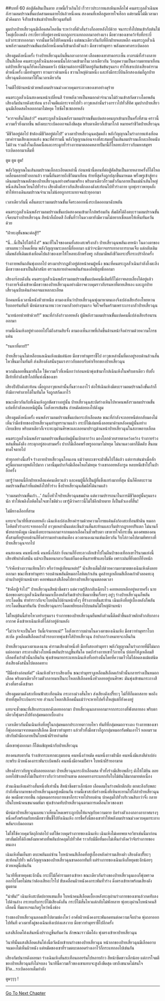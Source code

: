 ##บทที่ 60 ต่อสู้ตัดสินเป็นตาย
ภาพนี้เร็วเกินไป เร็วราวประกายแสงหินเหล็กไฟ คนตระกูลลั่วเฉินพลังรวมลมปราณขั้นแปดสามคนตายไปแล้วหนึ่งคน สองคนที่เหลือสูดหายใจเฮือก แต่ยามนี้ไม่มีเวลามามัวคิดมาก จึงรีบเข้าเข่นฆ่าป๋ายเสี่ยวฉุนทันที

มุมปากป๋ายเสี่ยวฉุนมีเลือดสดไหลซึม ระหว่างที่ตัวสั่นร่างก็ถอยหลังไปด้วย จนกระทั่งไปชนเข้ากับต้นไม้ใหญ่เบื้องหลัง กระบี่ยาวที่อยู่ตรงหน้าอกถูกกระแทกออกมาอย่างแรง มือขวาของเขาคว้าจับที่กระบี่แล้วกระชากออกมา จากนั้นตวัดไปยังคนหนึ่ง แต่ขณะเดียวกันกับที่อีกฝ่ายหลบหลีก คนตระกูลลั่วเฉินพลังรวมลมปราณขั้นแปดอีกหนึ่งคนก็เข้ามาถึงตัวแล้ว มือขวาทำมุทรา พลังมหาศาลระเบิดออก

เสียงตูมดังหนึ่งครั้ง ร่างป๋ายเสี่ยวฉุนบินขึ้นกลางอากาศ เลือดของเขาสาดกระเซ็น อาภรณ์ทั้งร่างกลายเป็นสีเลือด คนตระกูลลั่วเฉินสองคนนั้นไล่กวดเข้ามาในเวลาเดียวกัน วิกฤตความเป็นความตายมาเยือน แต่ป๋ายเสี่ยวฉุนก็ยังคงไม่หมดหวัง ปณิธานต่อการมีชีวิตอยู่อันเข้มข้นรุนแรง ทำให้เขาเปล่งเสียงคำรามต่ำหนึ่งครั้ง เมื่อทำมุทรา ทวนยาวด้ามหนึ่ง ขวานใหญ่ด้ามหนึ่ง และยังมีกระบี่บินอีกสองเล่มก็ถูกป๋ายเสี่ยวฉุนดึงออกมาใช้ในเวลาเดียวกัน

โจมตีไปด้านหน้าด้วยพลังลมปราณม่วงควบคุมกระถางของเขาอย่างดุร้าย

คนตระกูลลั่วเฉินสองคนหน้าเปลี่ยนสี ร่ายพลังเวทเป็นหมอกดำจำนวนไม่ถ้วนเข้าสกัดขวางโดยพลัน เสียงกัมปนาทดังสะท้อน แรงโจมตีแผ่กระจายไปทั่ว อาวุธเหล่านั้นร่วงกราวไปทั่วสี่ทิศ มุมปากป๋ายเสี่ยวฉุนมีเลือดสดไหลออกมาไม่หยุด โซซัดโซเซถอยหลัง

“ควรจบสิ้นได้แล้ว!” คนตระกูลลั่วเฉินพลังรวมลมปราณขั้นแปดสองคนบุกเข้ามาเป็นครั้งที่สาม คราวนี้ความเร็วยิ่งมากขึ้น พลังตบะระเบิดออกจนถึงขีดสุด พริบตาเดียวก็เข้ามาใกล้ หมายคร่าชีวิตป๋ายเสี่ยวฉุน

‘มีชีวิตอยู่ต่อไป ข้าต้องมีชีวิตอยู่ต่อไป!’ ดวงตาป๋ายเสี่ยวฉุนคลุ้มคลั่ง พลังวิญญาณในร่างกายแห้งเหือด เขาคำรามเสียงแหบแห้ง ขณะที่คำรามนี้ พลังวิญญาณอ่อนจางที่สะสมอยู่ในเส้นลมปราณเล็กละเอียดนับไม่ถ้วน รวมถึงในเลือดเนื้อและกระดูกทั่วร่างกายมาตลอดหลายปีมานี้ก็ไหลทะลักราวกับมหาสมุทร ระเบิดออกมาเต็มที่

ตูม ตูม ตูม!

พลังวิญญาณในเส้นลมปราณเล็กละเอียดเหล่านี้ ก่อนหน้านี้ตอนที่ต่อสู้ตัดสินเป็นตายหลายครั้งก็ได้ไหลเคลื่อนคลายตัวออกแล้ว ยามนี้อันตรายถึงชีวิตมาเยือน ท้ายที่สุดจึงถูกปลุกขึ้นมาหมด พรั่งพรูเข้าสู่ทางเดินลมปราณหลักของป๋ายเสี่ยวฉุนอย่างพร้อมเพรียง พริบตาเดียวก็รวมตัวกันกลายเป็นแม่น้ำเส้นใหญ่หนึ่งเส้นไหลเวียนไปทั่วร่าง เสียงตึงตังราวกับเสียงตีกลองดังสะท้อนไปทั่วร่างกาย บุกพุ่งราวพายุคลั่ง ทำให้ทางเดินลมปราณจำนวนไม่น้อยถูกกระแทกจนปะทุออกมา

เวลาเดียวกันนี้ คลื่นตบะรวมลมปราณขั้นเจ็ดระลอกหนึ่งระเบิดออกมาฉับพลัน

คนตระกูลลั่วเฉินพลังรวมลมปราณขั้นแปดสองคนเข้ามาใกล้พร้อมกัน สัมผัสได้ถึงตบะรวมลมปราณขั้นเจ็ดบนร่างป๋ายเสี่ยวฉุน สีหน้าก็เผือดสี ถึงขั้นที่ว่าในดวงตายังมีความไม่อยากเชื่อเผยให้เห็นทันควันด้วย

“ฝ่าทะลุขั้นขณะต่อสู้!!”

“นี่...นี่เป็นไปได้ยังไง!” ขณะที่ในใจของคนทั้งสองสะพรึงกลัว ป๋ายเสี่ยวฉุนพลันเงยหน้า ในดวงตาของเขาเผยแววโหดเหี้ยม พลังวิญญาณระลอกนี้ที่ออกมา แม้ว่าจะมิอาจบรรเทาอาการบาดเจ็บ แต่กลับเติมเต็มพลังที่เดิมแห้งเหือดไปแล้วของเขาให้ไหลทะลักพรั่งพรู กลับมามีพลังชีวิตกระปรี้กระเปร่าอีกครั้ง

ร่างกายพลันถลันพุ่งออกไป ตรงมาปรากฏตัวอยู่ต่อหน้าคนผู้หนึ่ง ขณะที่คนตระกูลลั่วเฉินกำลังอึ้งตะลึง มือขวาของเขาเป็นสีดำสนิท ตรวนสลายลำคอพลันสำแดงอิทธิฤทธิ์ออกมา

เสียงกร๊อบดังลั่น คนตระกูลลั่วเฉินพลังรวมลมปราณขั้นแปดคนนี้เดิมทีก็ไม่อาจหลบเลี่ยงได้อยู่แล้ว ร่างกายจึงดิ่งเข้าหามือขวาของป๋ายเสี่ยวฉุนอย่างมิอาจควบคุมราวกับรนหาที่ตายเสียเอง และถูกป๋ายเสี่ยวฉุนบีบเค้นลำคอจนแหลกละเอียด

อีกคนหนึ่งเวลานี้หนังหัวชาหนึบ ตามองเห็นว่าป๋ายเสี่ยวฉุนพุ่งมาหาตนเองจึงเปล่งเสียงร้องโหยหวน รีบถอยร่นทันที นัยน์ตาเขาฉายแววหวาดกลัวอย่างรุนแรง จิตใจครั่นคร้ามเพราะเกรงกลัวป๋ายเสี่ยวฉุน

“นายน้อยช่วยข้าด้วย!!” ขณะที่กำลังก้าวถอยหลัง ผู้มีพลังรวมลมปราณขั้นแปดคนนี้เปล่งเสียงร้อนรนออกมา

ยามนี้เฉินเหิงอยู่ห่างออกไปไม่ถึงสามสิบจั้ง ตามองเห็นภาพที่เกิดขึ้นด้านหน้าจึงคำรามด้วยความโกรธแค้น

“รนหาที่ตาย!!”

ป๋ายเสี่ยวฉุนไม่เหลือบแลเฉินเหิงแม้แต่น้อย มือขวาทำมุทราชี้ไป อาวุธเหล่านั้นที่ตกอยู่รอบด้านล้วนสั่นไหวขึ้นมาในทันที ส่งเสียงดังสนั่นรุนแรงราวกับตอบรับคำเรียกของป๋ายเสี่ยวฉุน

พวกมันลอยขึ้นมาทันใด ใช้ความเร็วที่เหนือกว่าก่อนหน้าพุ่งเข้ามาใกล้เฉินเหิงในพริบตาเดียว ยับยั้งฝีเท้าที่กำลังเข้าใกล้ที่แห่งนี้ของเขา

เสียงปึงปังดังสะท้อน เมื่อถูกอาวุธเหล่านั้นกั้นขวางเอาไว้ ต่อให้เฉินเหิงมีตบะรวมลมปราณถึงขั้นเก้าก็ยังมิอาจทำลายได้ในทันใด จึงถูกสกัดเอาไว้

ขณะเดียวกันกับที่เฉินเหิงถูกขัดขวางอยู่นั้น ป๋ายเสี่ยวฉุนสะบัดร่างเหินไปหาคนพลังรวมลมปราณขั้นแปดที่กำลังหลบหนีผู้นั้น ไอสังหารเข้มข้น กำหมัดต่อยลงไปดังตูม

เสียงตูมดังหนึ่งครั้ง คนพลังรวมลมปราณขั้นแปดกระอักเลือดสด ขณะที่กำลังจะถอยหนีต่อกลับมองไม่เห็นว่ามือซ้ายของป๋ายเสี่ยวฉุนทำมุทรานานแล้ว กระบี่ไม้เล่มหนึ่งลอยมาด้านหลังคนผู้นั้นอย่างเงียบเชียบ พริบตาเดียวก็เจาะทะลุผ่านศีรษะและลอยมาปราฏด้านหน้าป๋ายเสี่ยวฉุนในสภาพอาบเลือด

คนตระกูลลั่วเฉินพลังรวมลมปราณขั้นแปดผู้นั้นเบิกตากว้าง มองโลกด้วยสายตาเคว้งคว้าง ร่างกายร่วงหล่นพื้นดังตึง กระตุกอยู่สองสามครั้ง ปากก็มีเลือดพรั่งพรูออกมาไม่หยุด ไม่นานดวงตาก็มืดดับ สิ้นลมขาดใจตายไป

ทำทุกอย่างนี้เสร็จ ร่างกายป๋ายเสี่ยวฉุนโอนเอน แม้ว่าตบะเขาจะฝ่าขั้นไปได้แล้ว แต่การเข่นฆ่าเมื่อสักครู่นี้เผาผลาญพลังไปมาก เวลานี้มุมปากจึงมีเลือดไหลไม่หยุด ร่างเขาถอยหลังกรูด หลบหนีเข้าไปในป่าอีกครั้ง

เขารู้ว่าตอนนี้อีกฝ่ายเหลือแค่คนเดียวแล้ว และคนผู้นี้ก็เป็นผู้ที่แข็งแกร่งมากที่สุด นั่นก็คือตบะรวมลมปราณขั้นเก้าที่แผ่พลังไปทั่วร่าง ซึ่งป๋ายเสี่ยวฉุนสัมผัสได้นานแล้ว

‘รวมลมปราณขั้นเก้า...’ ก้นบึ้งหัวใจป๋ายเสี่ยวฉุนขมฝาด แต่ความปรารถนาในการมีชีวิตอยู่นั้นรุนแรงนัก ทำให้เพลิงโลหิตในใจเขาโชติช่วง เขารู้ดีว่าคราวนี้ไม่ใช่อีกฝ่ายตาย ก็เป็นตัวเองที่สิ้น!

ไม่มีทางเลือกที่สาม

แทบจะวินาทีที่เขาถอยหลัง เฉินเหิงเปล่งเสียงคำรามด้วยความโกรธแค้นดังก้องสะเทือนฟ้าดิน หมอกโลหิตทั่วร่างกระจายออกไป อาวุธเหล่านั้นแต่ละชิ้นล้วนสั่นสะท้านและเริ่มปรากฏรอยปริแตก ไม่นานก็พังทลายดังตูม เฉินเหิงทะยานออกมาจากหมอกเลือดในชั่วพริบตา เขาหายใจถี่กระชั้น มองศพของคนทั้งสามที่อยู่รอบด้านก็ยิ่งคำรามอย่างแค้นเคือง ดวงตาแดงฉานเช่นเดียวกัน รีบไล่กวดไปตามทิศทางที่ป๋ายเสี่ยวฉุนจากไป

คนสองคน คนหนึ่งหนี คนหนึ่งไล่ล่า ยิ่งนานก็ยิ่งทะลวงลึกเข้าไปในผืนป่าของเทือกเขาไร้นามแห่งนี้ เสียงฟ้าผ่าดังสนั่น แม้จะเป็นตอนกลางวันแต่ก็มองเห็นสายฟ้าแลบไม่ชัด เพราะฝนที่ยิ่งตกก็ยิ่งหนัก

“เจ้าคือซ่างกวานเทียนโย่ว หรือว่าหลู่เทียนเหล่ย!” น้ำเสียงเต็มไปด้วยความอาฆาตของเฉินเหิงดังลอยออกมา ขณะที่เขาทำมุทรา รอบด้านพลันมีหมอกโลหิตเก้าเส้น ดูคล้ายงูเหลือมสีเลือดเก้าตัวลอดทะลุผ่านป่าอยู่ด้านหน้าเขา คอยพ่นแสงสีเลือดไปทางป๋ายเสี่ยวฉุนตลอดเวลา

“ข้าคือปู่เจ้าไง!” ป๋ายเสี่ยวฉุนสีหน้าซีดขาว แต่ความรู้สึกกลับเฉียบไว คอยหลบหลีกอยู่หลายครั้ง นายน้อยของตระกูลลั่วเฉินที่ตามมาเบื้องหลังเริ่มเข้าประชิดมากขึ้นเรื่อยๆ อยู่ๆ ร่างป๋ายเสี่ยวฉุนก็พลันกระโดดขึ้น ทำท่าราวกับจะโบยบินไปด้านหน้าทั้งๆ ที่ร่างกายสั่นสะท้าน เฉินเหิงที่อยู่เบื้องหลังก็พลันกระโดดขึ้นมาทันกัน ป๋ายเสี่ยวฉุนกระโดดเหยียบลงไปบนต้นไม้ใหญ่ด้านหน้า

ไม้ใหญ่ต้นนี้ส่ายไหวอย่างรุนแรง ร่างกายของป๋ายเสี่ยวฉุนยืมพลังส่วนนี้ดีดตัวขึ้นแล้วพลิกตัวกลับกลางอากาศ ดิ่งเข้าหาเฉินเหิงที่ไล่ล่าอยู่ด้านหลัง

“ไม่ว่าเจ้าจะเป็นใคร วันนี้เจ้าตายแน่!” ไอสังหารวาบผ่านในดวงตาของเฉินเหิง มือขวาทำมุทราโบกสะบัด งูเหลือมสีเลือดเก้าตัวรอบกายพุ่งเข้าใส่ป๋ายเสี่ยวฉุน อ้าปากกว้างหมายจะกลืนกิน

ป๋ายเสี่ยวฉุนดวงตาแดงฉาน คำรามเสียงต่ำหนึ่งที มือทั้งสองทำมุทรา พลังวิญญาณในร่างกายที่มีไม่มากแผ่ออกมา กระถางสีม่วงใบหนึ่งพลันปรากฏขึ้นทันใด บดบังร่างกายเขาไว้ภายใน ปล่อยให้งูเหลือมสีเลือดทั้งเก้าตัวนั้นกลืนกิน พุ่งเข้าหมายกระแทกเฉินเหิงทั้งอย่างนั้นโดยที่ความเร็วไม่ได้ลดลงแม้แต่นิด ส่งเสียงดังสนั่นไปตลอดทาง

“ฝีมือช่างอ่อนหัด!” เฉินเหิงหัวเราะเสียงเย็น ขณะทำมุทรางูเหลือมสีเลือดเก้าตัวนั้นกลายร่างเป็นหมอกเลือด พริบตาเดียวก็รวมตัวกลายมาเป็นกะโหลกสีเลือดหนึ่งหัวลอยอยู่บนศีรษะ มันพุ่งเข้าชนกระถางสีม่วงที่ตรงดิ่งเข้ามา

เสียงตูมตามดังสะเทือนฟ้าสะเทือนดิน กระถางม่วงสั่นไหว ส่งเสียงดังเปรี๊ยะๆ ไม่กี่ทีก็แตกสลาย พอถึงท้ายที่สุดก็ระเบิดกระจาย ส่วนกะโหลกสีเลือดนั้นแม้ว่าจะหายไปครึ่งใหญ่แต่ก็ยังคงอยู่

แทบจะชั่วขณะที่เสียงกระแทกดังลอยออกมา ป๋ายเสี่ยวฉุนถลาออกมาจากกระถางที่พังทลายลง พริบตาเดียวก็พุ่งตรงไปยังกลุ่มหมอกเบื้องล่าง

เวลาเดียวกันนั้นเฉินเหิงที่อยู่ในกลุ่มหมอกประกายตาวาบไหว ทันทีที่กลุ่มหมอกจางลง ร่างกายของเขาก็พุ่งออกมาจากหมอกสีเลือด มือขวาทำมุทรา แล้วทั่วทั้งมือขวาก็ถูกกลุ่มหมอกรัดพันเอาไว้ หลอมรวมเข้ากับฝ่ามือกลายเป็นใบหน้าผีร้ายอำมหิต

เมื่อเขาพุ่งออกมา ก็ได้เผชิญหน้ากับป๋ายเสี่ยวฉุน

สองคนสบตากัน ร่างเข้ากระแทกตะลุมบอน คนหนึ่งกำหมัด คนหนึ่งกางฝ่ามือ คนหนึ่งมีแสงสีดำเปล่งกะพริบ ผิวหนังคงกระพันระเบิดพลัง คนหนึ่งมีอาคมปีศาจ ใบหน้าผีร้ายอาฆาต

เสียงดังราวกับหูจะดับลอยออกมา ป๋ายเสี่ยวฉุนกระอักเลือดสด ทั่วทั้งร่างมีเสียงพลั่กๆ ดังให้ได้ยิน ลอยถอยไปข้างหลังไม่เป็นท่าราวกับว่าวสายป่านขาด ตลอดทางกระแทกกับใบไม้ต้นไม้มากมายต่อเนื่อง

ส่วนเฉินเหิงแค่ร่างสั่นหนึ่งทีเท่านั้น สีหน้าซีดขาวเล็กน้อย เลือดลมในร่างพลิกตีกลับ ตกตะลึงกับพละกำลังที่มากมายของป๋ายเสี่ยวฉุนอยู่เหมือนกัน ยามนี้เขาสะบัดร่างหนึ่งทีเหินทะยานไปไล่ล่าป๋ายเสี่ยวฉุนต่อ พอมือขวายกขึ้น กลุ่มหมอกรอบกายเขาก็กระจายไปรอบด้าน ปกคลุมไปทั่วบริเวณสิบกว่าจั้ง กลายเป็นใบหน้าคนขนาดมหึมา พุ่งเข้ากดทับป๋ายเสี่ยวฉุนตามการเคลื่อนไหวของเขา

นัยน์ตาป๋ายเสี่ยวฉุนเผยแววเหี้ยมโหดเพราะถูกบีบให้ผจญกับความตาย บิดร่างตัวเองกลางอากาศแรงๆ หนึ่งครั้งพร้อมกับยกมือขวาขึ้นชี้ไปยังเฉินเหิง การชี้ครั้งนี้ของเขาทำให้พลังลมปราณม่วงควบคุมกระถางพลันระเบิดออกมา

ไม่ใช่ใช้ควบคุมวัตถุอีกต่อไป แต่ใช้ควบคุมร่างกายของเฉินเหิง เฉินเหิงไม่เคยพบเจอวิชาเช่นนี้มาก่อน เขาสัมผัสได้ถึงพลังมหาศาลที่พลันปกคลุมไปทั่วทิศ ราวกับมีมือที่มองไม่เห็นกำลังคว้าจับร่างกายของตนเอง

เฉินเหิงยิ้มเย็นชา ตบะพลันแผ่ซ่าน ใบหน้าคนสีเลือดที่อยู่เบื้องหลังคำรามเสียงต่ำ เสียงดังเปรี๊ยะๆ สะท้อนไปทั่ว พลังวิญญาณของป๋ายเสี่ยวฉุนขาดออกทันที แต่ร่างกายของเฉินเหิงก็หยุดชะงักน้อยๆ ด้วยเหตุนี้เช่นกัน

วินาทีที่เขาหยุดชะงักนั้น กระบี่ไม้ก็คำรามตรงเข้าหา ขณะเดียวกันร่างของป๋ายเสี่ยวฉุนเองก็พุ่งพรวดออกไปโดยไม่สนว่าต้องเสียอะไรไป ขับเคลื่อนผิวหนังคงกระพันทั่วร่าง ดิ่งตรงเข้าหาพร้อมเสียงดังตูมตาม

“น่าขัน!” เฉินเหิงสะบัดปลายแขนเสื้อ ใบหน้าคนสีเลือดเบื้องหลังทะลุผ่านร่างกายของเขาแล้วกดทับลงไปด้านล่าง กระทบกับกระบี่ไม้เสียงดังลั่น กระบี่ไม้สั่นไหวแต่กลับไม่พังทลาย พุ่งทะลุผ่านใบหน้าคนสีเลือดนี้ ทิ่มแทงจนเกิดรูโหว่หนึ่งช่อง

ร่างของป๋ายเสี่ยวฉุนลอดเข้าไปตามช่องโหว่ อาศัยผิวหนังคงกระพันอดทนต่อความเจ็บปวด พุ่งถลาออกไปทันที ดวงตาทั้งคู่ของเฉินเหิงเปล่งแสงวาบ มือขวาทำมุทราชี้ไปอีกครั้ง

แสงสีเลือดโค้งเส้นหนึ่งปรากฏขึ้นทันควัน ลักษณะราวมีดโค้ง พุ่งตรงเข้าหาป๋ายเสี่ยวฉุน

วินาทีนั้นแสงสีเลือดเส้นโค้งนี้ตวัดฉับเข้าบนร่างของป๋ายเสี่ยวฉุน หน้าอกของป๋ายเสี่ยวฉุนมีเลือดอาบจนมองไม่เห็นผิวหนัง แต่หมัดของเขาที่รวมตบะตลอดร่างเอาไว้ก็กระแทกลงไปเช่นกัน

เสียงกัมปนาทดังลอยมา ร่างเฉินเหิงสั่นสะเทือนถอยร่นไปหลายก้าว สีหน้าซีดขาวเล็กน้อย แต่การโจมตีของป๋ายเสี่ยวฉุนยังไม่จบลง วินาทีนี้ความเร็วของเขาแทบจะสูงถึงขีดสุด เขาถึงขนาดไม่สนใจชีวิต...ระเบิดออกเต็มกำลัง

ตูมๆๆๆ !

---------




[Go To Next Chapter]( ./61.md)